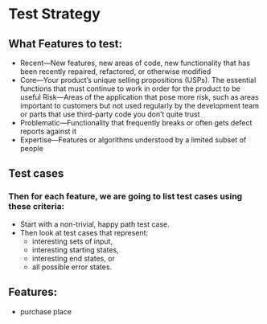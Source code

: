 # Test Strategy

## What Features to test:
- Recent—New features, new areas of code, new functionality that has been
recently repaired, refactored, or otherwise modified
- Core—Your product’s unique selling propositions (USPs). The essential
functions that must continue to work in order for the product to be useful
Risk—Areas of the application that pose more risk, such as areas important
to customers but not used regularly by the development team or
parts that use third-party code you don’t quite trust
- Problematic—Functionality that frequently breaks or often gets defect
reports against it
- Expertise—Features or algorithms understood by a limited subset of people

## Test cases
### Then for each feature, we are going to list test cases using these criteria:

- Start with a non-trivial, happy path test case.
- Then look at test cases that represent:
    - interesting sets of input,
    - interesting starting states,
    - interesting end states, or
    - all possible error states.

## Features:
- purchase place